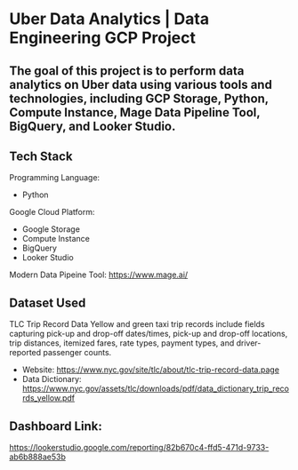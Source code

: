# Uber Data Analytics | Data Engineering GCP Project

The goal of this project is to perform data analytics on Uber data using various tools and technologies, including GCP Storage, Python, Compute Instance, Mage Data Pipeline Tool, BigQuery, and Looker Studio.
--
## Tech Stack
Programming Language: 
- Python

Google Cloud Platform:
- Google Storage
- Compute Instance
- BigQuery
- Looker Studio

Modern Data Pipeine Tool:
https://www.mage.ai/

## Dataset Used
TLC Trip Record Data Yellow and green taxi trip records include fields capturing pick-up and drop-off dates/times, pick-up and drop-off locations, trip distances, itemized fares, rate types, payment types, and driver-reported passenger counts.

- Website: https://www.nyc.gov/site/tlc/about/tlc-trip-record-data.page
- Data Dictionary: https://www.nyc.gov/assets/tlc/downloads/pdf/data_dictionary_trip_records_yellow.pdf


## Dashboard Link:
https://lookerstudio.google.com/reporting/82b670c4-ffd5-471d-9733-ab6b888ae53b
